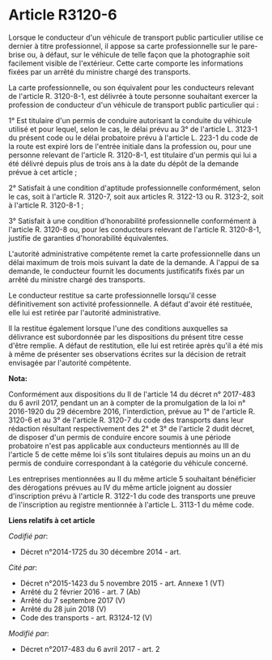 # Article R3120-6

Lorsque le conducteur d'un véhicule de transport public particulier utilise ce dernier à titre professionnel, il appose sa
carte professionnelle sur le pare-brise ou, à défaut, sur le véhicule de telle façon que la photographie soit facilement
visible de l'extérieur. Cette carte comporte les informations fixées par un arrêté du ministre chargé des transports.

La carte professionnelle, ou son équivalent pour les conducteurs relevant de l'article R. 3120-8-1, est délivrée à toute
personne souhaitant exercer la profession de conducteur d'un véhicule de transport public particulier qui :

1° Est titulaire d'un permis de conduire autorisant la conduite du véhicule utilisé et pour lequel, selon le cas, le délai
prévu au 3° de l'article L. 3123-1 du présent code ou le délai probatoire prévu à l'article L. 223-1 du code de la route est
expiré lors de l'entrée initiale dans la profession ou, pour une personne relevant de l'article R. 3120-8-1, est titulaire
d'un permis qui lui a été délivré depuis plus de trois ans à la date du dépôt de la demande prévue à cet article ;

2° Satisfait à une condition d'aptitude professionnelle conformément, selon le cas, soit à l'article R. 3120-7, soit aux
articles R. 3122-13 ou R. 3123-2, soit à l'article R. 3120-8-1 ;

3° Satisfait à une condition d'honorabilité professionnelle conformément à l'article R. 3120-8 ou, pour les conducteurs
relevant de l'article R. 3120-8-1, justifie de garanties d'honorabilité équivalentes.

L'autorité administrative compétente remet la carte professionnelle dans un délai maximum de trois mois suivant la date de la
demande. A l'appui de sa demande, le conducteur fournit les documents justificatifs fixés par un arrêté du ministre chargé
des transports.

Le conducteur restitue sa carte professionnelle lorsqu'il cesse définitivement son activité professionnelle. A défaut d'avoir
été restituée, elle lui est retirée par l'autorité administrative.

Il la restitue également lorsque l'une des conditions auxquelles sa délivrance est subordonnée par les dispositions du
présent titre cesse d'être remplie. A défaut de restitution, elle lui est retirée après qu'il a été mis à même de présenter
ses observations écrites sur la décision de retrait envisagée par l'autorité compétente.

**Nota:**

Conformément aux dispositions du II de l'article 14 du décret n° 2017-483 du 6 avril 2017, pendant un an à compter de la
promulgation de la loi n° 2016-1920 du 29 décembre 2016, l'interdiction, prévue au 1° de l'article R. 3120-6 et au 3° de
l'article R. 3120-7 du code des transports dans leur rédaction résultant respectivement des 2° et 3° de l'article 2 dudit
décret, de disposer d'un permis de conduire encore soumis à une période probatoire n'est pas applicable aux conducteurs
mentionnés au III de l'article 5 de cette même loi s'ils sont titulaires depuis au moins un an du permis de conduire
correspondant à la catégorie du véhicule concerné.

Les entreprises mentionnées au II du même article 5 souhaitant bénéficier des dérogations prévues au IV du même article
joignent au dossier d'inscription prévu à l'article R. 3122-1 du code des transports une preuve de l'inscription au registre
mentionnée à l'article L. 3113-1 du même code.

**Liens relatifs à cet article**

_Codifié par_:

  - Décret n°2014-1725 du 30 décembre 2014 - art.

_Cité par_:

  - Décret n°2015-1423 du 5 novembre 2015 - art. Annexe 1 (VT)
  - Arrêté du 2 février 2016 - art. 7 (Ab)
  - Arrêté du 7 septembre 2017 (V)
  - Arrêté du 28 juin 2018 (V)
  - Code des transports - art. R3124-12 (V)

_Modifié par_:

  - Décret n°2017-483 du 6 avril 2017 - art. 2
